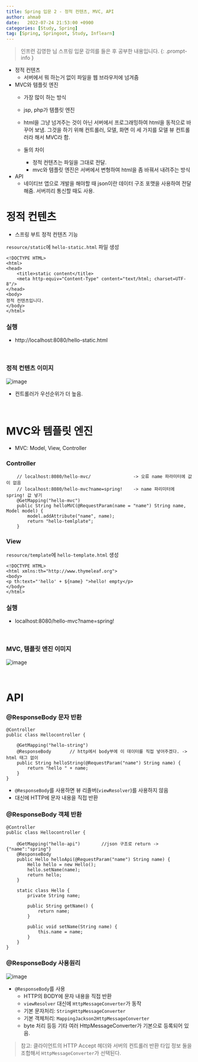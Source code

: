 ```yaml
---
title: Spring 입문 2 - 정적 컨텐츠, MVC, API
author: ahma0
date:   2022-07-24 21:53:00 +0900
categories: [Study, Spring]
tag: [Spring, Springoot, Study, Inflearn]
---
```


> 인프런 김영한 님 스프링 입문 강의를 들은 후 공부한 내용입니다.
{: .prompt-info }

- 정적 컨텐츠
    - 서버에서 뭐 하는거 없이 파일을 웹 브라우저에 넘겨줌
- MVC와 템플릿 엔진
    - 가장 많이 하는 방식
    - jsp, php가 템플릿 엔진
    - html을 그냥 넘겨주는 것이 아닌 서버에서 프로그래밍하여 html을 동적으로 바꾸어 보냄. 그것을 하기 위해 컨트롤러, 모델, 화면 이 세 가지를 모델 뷰 컨트롤러라 해서 MVC라 함.

    - 둘의 차이
        - 정적 컨텐츠는 파일을 그대로 전달.
        - mvc와 템플릿 엔진은 서버에서 변형하여 html을 좀 바꿔서 내려주는 방식
- API
    - 네이티브 앱으로 개발을 해야할 때 json이란 데이터 구조 포맷을 사용하여 전달해줌. 서버끼리 통신할 때도 사용.

# 정적 컨텐츠

- 스프링 부트 정적 컨텐츠 기능

`resource/static`에 `hello-static.html` 파일 생성

```
<!DOCTYPE HTML>
<html>
<head>
    <title>static content</title>
    <meta http-equiv="Content-Type" content="text/html; charset=UTF-8"/>
</head>
<body>
정적 컨텐츠입니다.
</body>
</html>
```

### 실행
- http://localhost:8080/hello-static.html

<br>

### 정적 컨텐츠 이미지

![image](https://user-images.githubusercontent.com/84761609/180646778-52df6bfb-f704-4646-9a65-fe634b1f7b8a.png)

- 컨트롤러가 우선순위가 더 높음.

<br>

# MVC와 템플릿 엔진

- MVC: Model, View, Controller

### Controller

```
    // localhost:8080/hello-mvc/                -> 오류 name 파라미터에 값이 없음
    // localhost:8080/hello-mvc?name=spring!    -> name 파리미터에 spring! 값 넣기
    @GetMapping("hello-mvc")
    public String helloMVC(@RequestParam(name = "name") String name, Model model) {
        model.addAttribute("name", name);
        return "hello-temlplate";
    }
```

### View

`resource/template`에 `hello-template.html` 생성

```
<!DOCTYPE HTML>
<html xmlns:th="http://www.thymeleaf.org">
<body>
<p th:text="'hello' + ${name} ">hello! empty</p>
</body>
</html>
```

### 실행
- localhost:8080/hello-mvc?name=spring!

<br>

### MVC, 템플릿 엔진 이미지

![image](https://user-images.githubusercontent.com/84761609/180646974-5137ca14-75a9-4465-887e-d73ca9e592ce.png)

<br>

# API

### @ResponseBody 문자 반환

```
@Controller
public class Hellocontroller {

    @GetMapping("hello-string")
    @ResponseBody       // http에서 body부에 이 데이터를 직접 넣어주겠다. -> html 태그 없이
    public String helloString(@RequestParam("name") String name) {
        return "hello " + name;
    }
}
```

- `@ResponseBody`를 사용하면 뷰 리졸버(`viewResolver`)를 사용하지 않음
- 대신에 HTTP에 문자 내용을 직접 반환

### @ResponseBody 객체 반환

```
@Controller
public class Hellocontroller {

    @GetMapping("hello-api")        //json 구조로 return -> {"name":"spring"}
    @ResponseBody
    public Hello helloApi(@RequestParam("name") String name) {
        Hello hello = new Hello();
        hello.setName(name);
        return hello;
    }

    static class Hello {
        private String name;

        public String getName() {
            return name;
        }

        public void setName(String name) {
            this.name = name;
        }
    }
}
```

### @ResponseBody 사용원리

![image](https://user-images.githubusercontent.com/84761609/180647222-07a0ff2c-057f-435e-83fc-229d62e08e80.png)

- `@ResponseBody`를 사용
    - HTTP의 BODY에 문자 내용을 직접 반환
    - `viewResolver` 대신에 `HttpMessageConverter`가 동작
    - 기본 문자처리: `StringHttpMessageConverter`
    - 기본 객체처리: `MappingJackson2HttpMessageConverter`
    - byte 처리 등등 기타 여러 HttpMessageConverter가 기본으로 등록되어 있음.

> 참고: 클라이언트의 HTTP Accept 헤더와 서버의 컨트롤러 반환 타입 정보 둘을 조합해서 `HttpMessageConverter`가 선택된다.